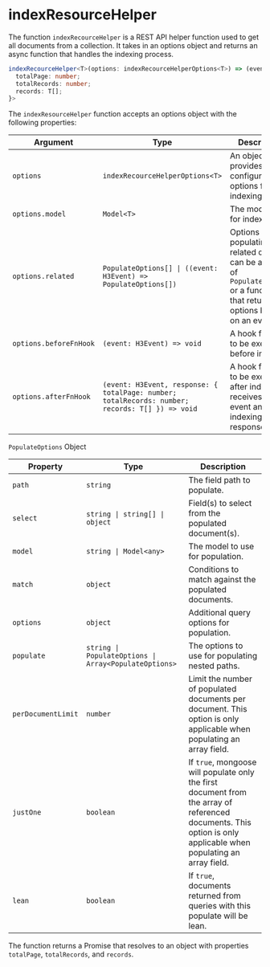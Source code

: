 # indexResourceHelper

The function `indexRecourceHelper` is a REST API helper function used to get all documents from a collection. It takes in an options object and returns an async function that handles the indexing process.

```ts
indexRecourceHelper<T>(options: indexRecourceHelperOptions<T>) => (event: H3Event) => Promise<{
  totalPage: number;
  totalRecords: number;
  records: T[];
}>
```

The `indexResourceHelper` function accepts an options object with the following properties:


| Argument               | Type                                                                                            | Description                                                                                                                        |
| ---------------------- | ----------------------------------------------------------------------------------------------- | ---------------------------------------------------------------------------------------------------------------------------------- |
| `options`              | `indexRecourceHelperOptions<T>`                                                                 | An object that provides configuration options for indexing.                                                                        |
| `options.model`        | `Model<T>`                                                                                      | The model used for indexing.                                                                                                       |
| `options.related`      | `PopulateOptions[] \| ((event: H3Event) => PopulateOptions[])`                                  | Options for populating related data. It can be an array of `PopulateOptions` or a function that returns options based on an event. |
| `options.beforeFnHook` | `(event: H3Event) => void`                                                                      | A hook function to be executed before indexing.                                                                                    |
| `options.afterFnHook`  | `(event: H3Event, response: { totalPage: number; totalRecords: number; records: T[] }) => void` | A hook function to be executed after indexing. It receives the event and the indexing response.                                    |


`PopulateOptions` Object

| Property         | Type                                | Description                                                                                                                                         |
|------------------|-------------------------------------|-----------------------------------------------------------------------------------------------------------------------------------------------------|
| `path`           | `string`                            | The field path to populate.                                                                                                                        |
| `select`         | `string \| string[] \| object`       | Field(s) to select from the populated document(s).                                                                                                  |
| `model`          | `string \| Model<any>`               | The model to use for population.                                                                                                                   |
| `match`          | `object`                            | Conditions to match against the populated documents.                                                                                                |
| `options`        | `object`                            | Additional query options for population.                                                                                                            |
| `populate`       | `string \| PopulateOptions \| Array<PopulateOptions>` | The options to use for populating nested paths.                                                                                              |
| `perDocumentLimit` | `number`                            | Limit the number of populated documents per document. This option is only applicable when populating an array field.                                |
| `justOne`        | `boolean`                           | If `true`, mongoose will populate only the first document from the array of referenced documents. This option is only applicable when populating an array field. |
| `lean`           | `boolean`                           | If `true`, documents returned from queries with this populate will be lean.                                                                                                  |

The function returns a Promise that resolves to an object with properties `totalPage`, `totalRecords`, and `records`.
